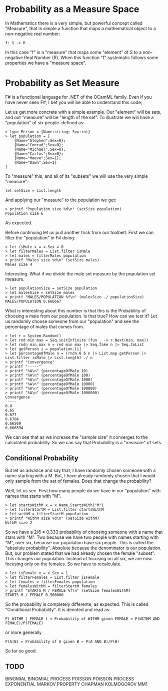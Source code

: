 # Probability as a Measure Space

In Mathematics there is a very simple, but powerful concept called "Measure", that is simple a function that maps a mathematical object to a non-negative real number:

    f: S -> R

In this case "f" is a "measure" that maps some "element" of S to a non-negative Real Number (R). When this function "f" systematic follows some properties we have a "measure space".

# Probability as Set Measure

F# is a functional language for .NET of the OCamML family. Even if you have never seen F#, I bet you will be able to understand this code;

Let us get more concrete with a simple example. Our "element" will be sets, and out "measure" will be "length of the set". To illustrate we will have a "population" of six people. defined as:

    > type Person = {Name:string; Sex:int}
    > let population = [ 
        {Name="Stephen";Sex=0};
        {Name="Conrad";Sex=0};
        {Name="Michael";Sex=0};
        {Name="Carlos";Sex=0};
        {Name="Maeve";Sex=1};
        {Name="Dawn";Sex=1}
    ]

To "measure" this, and all of its "subsets" we will use the very simple "measure":

    let setSize = List.length

And applying our "measure" to the population we get:

    > printf "Population size %d\n" (setSize population)
    Population size 6

As expected.

Before continuing let us pull another trick from our toolbelt. First we can filter the "population" in F# doing:

    > let isMale x = x.Sex = 0
    > let filterMales = List.filter isMale
    > let males = filterMales population
    > printf "Males size %d\n" (setSize males)
    Males size 4

Interesting. What if we divide the male set measure by the population set measure.

    > let populationSize = setSize population
    > let malesSize = setSize males
    > printf "MALES/POPULATION %f\n" (malesSize ./ populationSize)
    MALES/POPULATION 0.666667

What is interesting about this number is that this is the Probability of choosing a male from our population. Is that true? How can we test it? Let us randomly choose someone from our "population" and see the percentage of males that comes from.

    > let r = System.Random()
    > let rnd min max = Seq.initInfinite (fun _ -> r.Next(min, max))
    > let rndn min max n = rnd min max |> Seq.take n |> Seq.toList
    > let getPerson i = population.[i]
    > let percentageOfMale n = (rndn 0 6 n |> List.map getPerson |> List.filter isMale |> List.length) ./ n
    > printf "Convergence"
    > printf "-----"
    > printf "%A\n" (percentageOfMale 10)
    > printf "%A\n" (percentageOfMale 100)
    > printf "%A\n" (percentageOfMale 1000)
    > printf "%A\n" (percentageOfMale 10000)
    > printf "%A\n" (percentageOfMale 100000)
    > printf "%A\n" (percentageOfMale 1000000)
    Convergence
    -----
    0.8
    0.65
    0.677
    0.6704
    0.66569
    0.666594

We can see that as we increase the "sample size" it converges to the calculated probability. So we can say that Probability is a "measure" of sets.

## Conditional Probability

But let us advance and say that, I have randomly chosen someone with a name starting with a M. But, I have already randomly chosen that I would only sample from the set of females. Does that change the probability?

Well, let us see. First how many people do we have in our "population" with names that starts with "M".

    > let startsWithM x = x.Name.StartsWith("M")
    > let filterStartM = List.filter startsWithM
    > let withM = filterStartM population
    > printf "WithM size %d\n" (setSize withM)
    WithM size 2

So we have a 2/6 = 0.333 probability of choosing someone with a name that stars with "M". Two because we have two people with names starting with "M", over six, because our population have six people. This is called the "absolute probability". Absolute because the denominator is our population. But, our problem stated that we had already chosen the female "subset". This changes our population. Instead of focusing on all six, we are now focusing only on the females. So we have to recalculate.

    > let isFemale x = x.Sex = 1
    > let filterFemales = List.filter isFemale
    > let females = filterFemales population
    > let femalesWithM = filterStartM females
    > printf "STARTS M / FEMALE %f\n" (setSize femalesWithM)
    STARTS M / FEMALE 0.500000

So the probability is completely differente, as expected. This is called "Conditional Probability". It is denoted and read as:

    P( WITHM | FEMALE ) = Probability of WITHM given FEMALE = P(WITHM AND FEMALE)/P(FEMALE)

or more generally

    P(A|B) = Probability of A given B = P(A AND B)/P(B)

So far so good.

## TODO
BINOMIAL
BINOMIAL PROCESS
POISSON
POISSON PROCESS
EXPONENTIAL
MARKOV PROPERTY
CHAPMAN KOLMOGOROV
MM1




